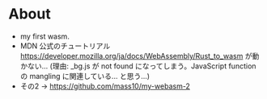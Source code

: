 # About

* my first wasm.
* MDN 公式のチュートリアル https://developer.mozilla.org/ja/docs/WebAssembly/Rust_to_wasm が動かない... (理由: _bg.js が not found になってしまう。JavaScript function の mangling に関連している... と思う...)
* その2 → https://github.com/mass10/my-webasm-2
